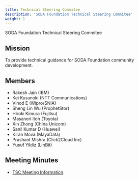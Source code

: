 ```yaml
---
title: Technical Steering Commitee
description: "SODA Foundation Technical Steering Commitee"
weight: 1
---
```

SODA Foundation Technical Steering Commitee

## Mission
To provide technical guidance for SODA Foundation community development.

## Members
* Rakesh Jain (IBM)
* Kei Kusunoki (NTT Communications)
* Vinod E (Wipro/SNIA)
* Sheng Lin Wu (ProphetStor)
* Hiroki Kimura (Fujitsu)
* Masanori Itoh (Toyota)
* Xin Zhong (China Unicom)
* Sanil Kumar D (Huawei)
* Kiran Mova (MayaData)
* Prashant Mishra (Click2Cloud Inc)
* Yusuf Yildiz (LinBit)


## Meeting Minutes
* [TSC Meeting Information](https://rebrand.ly/sodatscmeetingnotes)
